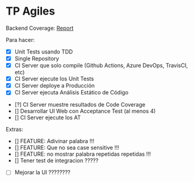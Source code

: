 # TP Agiles


Backend Coverage: [Report](https://html-preview.github.io/?url=https://github.com/eliseograncelli/TP_Agiles/blob/main/backend/logic/cover.html)

Para hacer:

- [X] Unit Tests usando TDD 
- [x] Single Repository
- [x] CI Server que solo compile (Github Actions, Azure DevOps, TravisCI, etc)
- [x] CI Server ejecute los Unit Tests
- [x] CI Server deploye a Producción
- [x] CI Server ejecuta Análisis Estático de Código 
- [?] CI Server muestre resultados de Code Coverage
- [] Desarrollar UI Web con Acceptance Test (al menos 4)
- [] CI Server ejecute los AT

Extras:
- [] FEATURE: Adivinar palabra !!!
- [] FEATURE: Que no sea case sensitive !!!
- [] FEATURE: no mostrar palabra repetidas repetidas !!!
- [] Tener test de integracion ?????
- [ ] Mejorar la UI ????????

